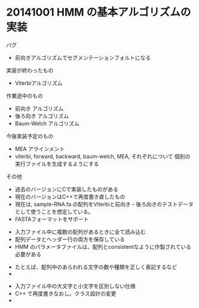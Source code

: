 20141001 HMM の基本アルゴリズムの実装
=========

バグ
 * 前向きアルゴリズムでセグメンテーションフォルトになる

実装が終わったもの
 * Viterbiアルゴリズム

作業途中のもの
 * 前向き アルゴリズム
 * 後ろ向き アルゴリズム
 * Baum-Welch アルゴリズム

今後実装予定のもの
 * MEA アラインメント
 * viterbi, forward, backward, baum-welch, MEA, それぞれについて
   個別の実行ファイルを生成するようにする

その他
 * 過去のバージョンにCで実装したものがある
 * 現在のバージョンはC++で再度書き直したもの
 * 現在は, sample-RNA.fa の配列をViterbiと前向き・後ろ向きのテストデータとして使うことを想定している。
 * FASTAフォーマットをサポート
  - 入力ファイル中に複数の配列があるときに全て読み込む
  - 配列データとヘッダー行の両方を保存している
  - HMM のパラメータファイルは、配列とconsistentなように作製されている必要がある
   + たとえば、配列中のあらわれる文字の数や種類を正しく表記するなど
   + 
 * 入力ファイル中の大文字と小文字を区別しない仕様
 * C++ で再度書きなおし。クラス設計の変更
 * 
